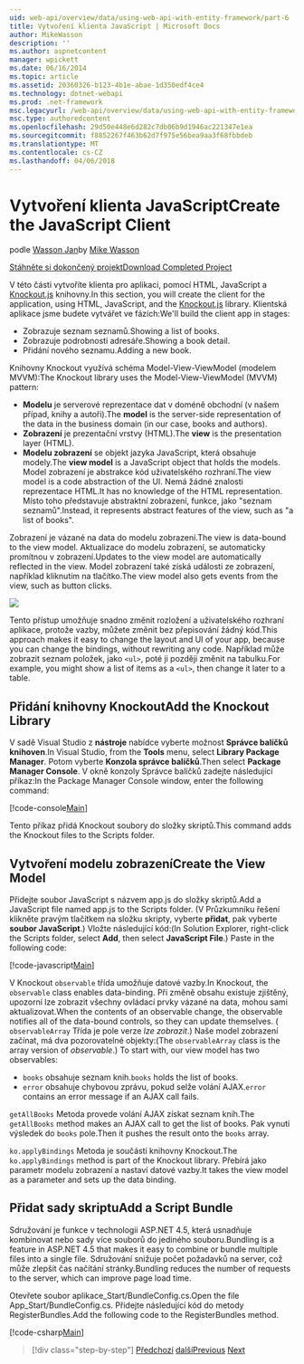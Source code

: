 ```yaml
---
uid: web-api/overview/data/using-web-api-with-entity-framework/part-6
title: Vytvoření klienta JavaScript | Microsoft Docs
author: MikeWasson
description: ''
ms.author: aspnetcontent
manager: wpickett
ms.date: 06/16/2014
ms.topic: article
ms.assetid: 20360326-b123-4b1e-abae-1d350edf4ce4
ms.technology: dotnet-webapi
ms.prod: .net-framework
msc.legacyurl: /web-api/overview/data/using-web-api-with-entity-framework/part-6
msc.type: authoredcontent
ms.openlocfilehash: 29d50e448e6d282c7db06b9d1946ac221347e1ea
ms.sourcegitcommit: f8852267f463b62d7f975e56bea9aa3f68fbbdeb
ms.translationtype: MT
ms.contentlocale: cs-CZ
ms.lasthandoff: 04/06/2018
---
```

<a name="create-the-javascript-client"></a><span data-ttu-id="35b94-102">Vytvoření klienta JavaScript</span><span class="sxs-lookup"><span data-stu-id="35b94-102">Create the JavaScript Client</span></span>
====================
<span data-ttu-id="35b94-103">podle [Wasson Jan](https://github.com/MikeWasson)</span><span class="sxs-lookup"><span data-stu-id="35b94-103">by [Mike Wasson](https://github.com/MikeWasson)</span></span>

[<span data-ttu-id="35b94-104">Stáhněte si dokončený projekt</span><span class="sxs-lookup"><span data-stu-id="35b94-104">Download Completed Project</span></span>](https://github.com/MikeWasson/BookService)

<span data-ttu-id="35b94-105">V této části vytvoříte klienta pro aplikaci, pomocí HTML, JavaScript a [Knockout.js](http://knockoutjs.com/) knihovny.</span><span class="sxs-lookup"><span data-stu-id="35b94-105">In this section, you will create the client for the application, using HTML, JavaScript, and the [Knockout.js](http://knockoutjs.com/) library.</span></span> <span data-ttu-id="35b94-106">Klientská aplikace jsme budete vytvářet ve fázích:</span><span class="sxs-lookup"><span data-stu-id="35b94-106">We'll build the client app in stages:</span></span>

- <span data-ttu-id="35b94-107">Zobrazuje seznam seznamů.</span><span class="sxs-lookup"><span data-stu-id="35b94-107">Showing a list of books.</span></span>
- <span data-ttu-id="35b94-108">Zobrazuje podrobnosti adresáře.</span><span class="sxs-lookup"><span data-stu-id="35b94-108">Showing a book detail.</span></span>
- <span data-ttu-id="35b94-109">Přidání nového seznamu.</span><span class="sxs-lookup"><span data-stu-id="35b94-109">Adding a new book.</span></span>

<span data-ttu-id="35b94-110">Knihovny Knockout využívá schéma Model-View-ViewModel (modelem MVVM):</span><span class="sxs-lookup"><span data-stu-id="35b94-110">The Knockout library uses the Model-View-ViewModel (MVVM) pattern:</span></span>

- <span data-ttu-id="35b94-111">**Modelu** je serverové reprezentace dat v doméně obchodní (v našem případ, knihy a autoři).</span><span class="sxs-lookup"><span data-stu-id="35b94-111">The **model** is the server-side representation of the data in the business domain (in our case, books and authors).</span></span>
- <span data-ttu-id="35b94-112">**Zobrazení** je prezentační vrstvy (HTML).</span><span class="sxs-lookup"><span data-stu-id="35b94-112">The **view** is the presentation layer (HTML).</span></span>
- <span data-ttu-id="35b94-113">**Modelu zobrazení** se objekt jazyka JavaScript, která obsahuje modely.</span><span class="sxs-lookup"><span data-stu-id="35b94-113">The **view model** is a JavaScript object that holds the models.</span></span> <span data-ttu-id="35b94-114">Model zobrazení je abstrakce kód uživatelského rozhraní.</span><span class="sxs-lookup"><span data-stu-id="35b94-114">The view model is a code abstraction of the UI.</span></span> <span data-ttu-id="35b94-115">Nemá žádné znalosti reprezentace HTML.</span><span class="sxs-lookup"><span data-stu-id="35b94-115">It has no knowledge of the HTML representation.</span></span> <span data-ttu-id="35b94-116">Místo toho představuje abstraktní zobrazení, funkce, jako &quot;seznam seznamů&quot;.</span><span class="sxs-lookup"><span data-stu-id="35b94-116">Instead, it represents abstract features of the view, such as &quot;a list of books&quot;.</span></span>

<span data-ttu-id="35b94-117">Zobrazení je vázané na data do modelu zobrazení.</span><span class="sxs-lookup"><span data-stu-id="35b94-117">The view is data-bound to the view model.</span></span> <span data-ttu-id="35b94-118">Aktualizace do modelu zobrazení, se automaticky promítnou v zobrazení.</span><span class="sxs-lookup"><span data-stu-id="35b94-118">Updates to the view model are automatically reflected in the view.</span></span> <span data-ttu-id="35b94-119">Model zobrazení také získá události ze zobrazení, například kliknutím na tlačítko.</span><span class="sxs-lookup"><span data-stu-id="35b94-119">The view model also gets events from the view, such as button clicks.</span></span>

![](part-6/_static/image1.png)

<span data-ttu-id="35b94-120">Tento přístup umožňuje snadno změnit rozložení a uživatelského rozhraní aplikace, protože vazby, můžete změnit bez přepisování žádný kód.</span><span class="sxs-lookup"><span data-stu-id="35b94-120">This approach makes it easy to change the layout and UI of your app, because you can change the bindings, without rewriting any code.</span></span> <span data-ttu-id="35b94-121">Například může zobrazit seznam položek, jako `<ul>`, poté ji později změnit na tabulku.</span><span class="sxs-lookup"><span data-stu-id="35b94-121">For example, you might show a list of items as a `<ul>`, then change it later to a table.</span></span>

## <a name="add-the-knockout-library"></a><span data-ttu-id="35b94-122">Přidání knihovny Knockout</span><span class="sxs-lookup"><span data-stu-id="35b94-122">Add the Knockout Library</span></span>

<span data-ttu-id="35b94-123">V sadě Visual Studio z **nástroje** nabídce vyberte možnost **Správce balíčků knihoven**.</span><span class="sxs-lookup"><span data-stu-id="35b94-123">In Visual Studio, from the **Tools** menu, select **Library Package Manager**.</span></span> <span data-ttu-id="35b94-124">Potom vyberte **Konzola správce balíčků**.</span><span class="sxs-lookup"><span data-stu-id="35b94-124">Then select **Package Manager Console**.</span></span> <span data-ttu-id="35b94-125">V okně konzoly Správce balíčků zadejte následující příkaz:</span><span class="sxs-lookup"><span data-stu-id="35b94-125">In the Package Manager Console window, enter the following command:</span></span>

[!code-console[Main](part-6/samples/sample1.cmd)]

<span data-ttu-id="35b94-126">Tento příkaz přidá Knockout soubory do složky skriptů.</span><span class="sxs-lookup"><span data-stu-id="35b94-126">This command adds the Knockout files to the Scripts folder.</span></span>

## <a name="create-the-view-model"></a><span data-ttu-id="35b94-127">Vytvoření modelu zobrazení</span><span class="sxs-lookup"><span data-stu-id="35b94-127">Create the View Model</span></span>

<span data-ttu-id="35b94-128">Přidejte soubor JavaScript s názvem app.js do složky skriptů.</span><span class="sxs-lookup"><span data-stu-id="35b94-128">Add a JavaScript file named app.js to the Scripts folder.</span></span> <span data-ttu-id="35b94-129">(V Průzkumníku řešení klikněte pravým tlačítkem na složku skripty, vyberte **přidat**, pak vyberte **soubor JavaScript**.) Vložte následující kód:</span><span class="sxs-lookup"><span data-stu-id="35b94-129">(In Solution Explorer, right-click the Scripts folder, select **Add**, then select **JavaScript File**.) Paste in the following code:</span></span>

[!code-javascript[Main](part-6/samples/sample2.js)]

<span data-ttu-id="35b94-130">V Knockout `observable` třída umožňuje datové vazby.</span><span class="sxs-lookup"><span data-stu-id="35b94-130">In Knockout, the `observable` class enables data-binding.</span></span> <span data-ttu-id="35b94-131">Při změně obsahu existuje zjištěný, upozorní lze zobrazit všechny ovládací prvky vázané na data, mohou sami aktualizovat.</span><span class="sxs-lookup"><span data-stu-id="35b94-131">When the contents of an observable change, the observable notifies all of the data-bound controls, so they can update themselves.</span></span> <span data-ttu-id="35b94-132">( `observableArray` Třída je pole verze *lze zobrazit*.) Naše model zobrazení začínat, má dva pozorovatelné objekty:</span><span class="sxs-lookup"><span data-stu-id="35b94-132">(The `observableArray` class is the array version of *observable*.) To start with, our view model has two observables:</span></span>

- <span data-ttu-id="35b94-133">`books` obsahuje seznam knih.</span><span class="sxs-lookup"><span data-stu-id="35b94-133">`books` holds the list of books.</span></span>
- <span data-ttu-id="35b94-134">`error` obsahuje chybovou zprávu, pokud selže volání AJAX.</span><span class="sxs-lookup"><span data-stu-id="35b94-134">`error` contains an error message if an AJAX call fails.</span></span>

<span data-ttu-id="35b94-135">`getAllBooks` Metoda provede volání AJAX získat seznam knih.</span><span class="sxs-lookup"><span data-stu-id="35b94-135">The `getAllBooks` method makes an AJAX call to get the list of books.</span></span> <span data-ttu-id="35b94-136">Pak vynutí výsledek do `books` pole.</span><span class="sxs-lookup"><span data-stu-id="35b94-136">Then it pushes the result onto the `books` array.</span></span>

<span data-ttu-id="35b94-137">`ko.applyBindings` Metoda je součástí knihovny Knockout.</span><span class="sxs-lookup"><span data-stu-id="35b94-137">The `ko.applyBindings` method is part of the Knockout library.</span></span> <span data-ttu-id="35b94-138">Přebírá jako parametr modelu zobrazení a nastaví datové vazby.</span><span class="sxs-lookup"><span data-stu-id="35b94-138">It takes the view model as a parameter and sets up the data binding.</span></span>

## <a name="add-a-script-bundle"></a><span data-ttu-id="35b94-139">Přidat sady skriptu</span><span class="sxs-lookup"><span data-stu-id="35b94-139">Add a Script Bundle</span></span>

<span data-ttu-id="35b94-140">Sdružování je funkce v technologii ASP.NET 4.5, která usnadňuje kombinovat nebo sady více souborů do jediného souboru.</span><span class="sxs-lookup"><span data-stu-id="35b94-140">Bundling is a feature in ASP.NET 4.5 that makes it easy to combine or bundle multiple files into a single file.</span></span> <span data-ttu-id="35b94-141">Sdružování snižuje počet požadavků na server, což může zlepšit čas načítání stránky.</span><span class="sxs-lookup"><span data-stu-id="35b94-141">Bundling reduces the number of requests to the server, which can improve page load time.</span></span>

<span data-ttu-id="35b94-142">Otevřete soubor aplikace\_Start/BundleConfig.cs.</span><span class="sxs-lookup"><span data-stu-id="35b94-142">Open the file App\_Start/BundleConfig.cs.</span></span> <span data-ttu-id="35b94-143">Přidejte následující kód do metody RegisterBundles.</span><span class="sxs-lookup"><span data-stu-id="35b94-143">Add the following code to the RegisterBundles method.</span></span>

[!code-csharp[Main](part-6/samples/sample3.cs)]

> [!div class="step-by-step"]
> <span data-ttu-id="35b94-144">[Předchozí](part-5.md)
> [další](part-7.md)</span><span class="sxs-lookup"><span data-stu-id="35b94-144">[Previous](part-5.md)
[Next](part-7.md)</span></span>
